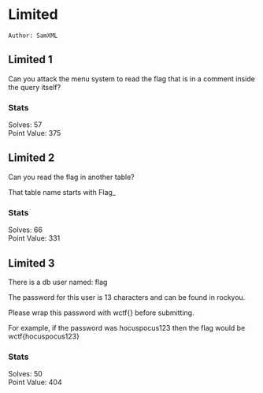 # Limited  

`Author: SamXML`  

## Limited 1

Can you attack the menu system to read the flag that is in a comment inside the query itself?

### Stats  

Solves: 57  
Point Value: 375  

## Limited 2  

Can you read the flag in another table?  

That table name starts with Flag_  

### Stats

Solves: 66  
Point Value: 331  

## Limited 3  

There is a db user named: flag  

The password for this user is 13 characters and can be found in rockyou.  

Please wrap this password with wctf{} before submitting.  

For example, if the password was hocuspocus123 then the flag would be wctf{hocuspocus123}  

### Stats

Solves: 50  
Point Value: 404  
